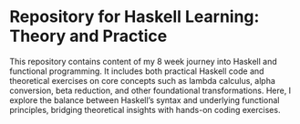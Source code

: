 # Repository for Haskell Learning: Theory and Practice

This repository contains content of my 8 week journey into Haskell and functional programming. It includes both practical Haskell code and theoretical exercises on core concepts such as lambda calculus, alpha conversion, beta reduction, and other foundational transformations. Here, I explore the balance between Haskell’s syntax and underlying functional principles, bridging theoretical insights with hands-on coding exercises.
